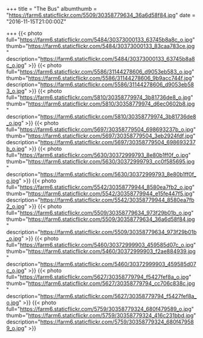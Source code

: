 +++
title = "The Bus"
albumthumb = "https://farm6.staticflickr.com/5509/30358779634_36a6d58f84.jpg"
date = "2016-11-15T21:00:00Z"

+++
{{< photo full="https://farm6.staticflickr.com/5484/30373000133_63745b8a8c_o.jpg" thumb="https://farm6.staticflickr.com/5484/30373000133_83caa783ce.jpg" description="https://farm6.staticflickr.com/5484/30373000133_63745b8a8c_o.jpg" >}}
{{< photo full="https://farm6.staticflickr.com/5586/31144278606_d9053eb583_o.jpg" thumb="https://farm6.staticflickr.com/5586/31144278606_9b9acc744f.jpg" description="https://farm6.staticflickr.com/5586/31144278606_d9053eb583_o.jpg" >}}
{{< photo full="https://farm6.staticflickr.com/5810/30358779974_3b81736de8_o.jpg" thumb="https://farm6.staticflickr.com/5810/30358779974_d6ec0602b8.jpg" description="https://farm6.staticflickr.com/5810/30358779974_3b81736de8_o.jpg" >}}
{{< photo full="https://farm6.staticflickr.com/5697/30358779504_698693237b_o.jpg" thumb="https://farm6.staticflickr.com/5697/30358779504_3eb2924fdf.jpg" description="https://farm6.staticflickr.com/5697/30358779504_698693237b_o.jpg" >}}
{{< photo full="https://farm6.staticflickr.com/5630/30372999793_8e80b1ff0f_o.jpg" thumb="https://farm6.staticflickr.com/5630/30372999793_cc0f585695.jpg" description="https://farm6.staticflickr.com/5630/30372999793_8e80b1ff0f_o.jpg" >}}
{{< photo full="https://farm6.staticflickr.com/5542/30358779944_8580ea7fb2_o.jpg" thumb="https://farm6.staticflickr.com/5542/30358779944_e15fe447f5.jpg" description="https://farm6.staticflickr.com/5542/30358779944_8580ea7fb2_o.jpg" >}}
{{< photo full="https://farm6.staticflickr.com/5509/30358779634_973f29b01b_o.jpg" thumb="https://farm6.staticflickr.com/5509/30358779634_36a6d58f84.jpg" description="https://farm6.staticflickr.com/5509/30358779634_973f29b01b_o.jpg" >}}
{{< photo full="https://farm6.staticflickr.com/5460/30372999903_459585d07c_o.jpg" thumb="https://farm6.staticflickr.com/5460/30372999903_f2ae884939.jpg" description="https://farm6.staticflickr.com/5460/30372999903_459585d07c_o.jpg" >}}
{{< photo full="https://farm6.staticflickr.com/5627/30358779794_f5427fef8a_o.jpg" thumb="https://farm6.staticflickr.com/5627/30358779794_cc706c838c.jpg" description="https://farm6.staticflickr.com/5627/30358779794_f5427fef8a_o.jpg" >}}
{{< photo full="https://farm6.staticflickr.com/5759/30358779324_680f479589_o.jpg" thumb="https://farm6.staticflickr.com/5759/30358779324_416c231bbd.jpg" description="https://farm6.staticflickr.com/5759/30358779324_680f479589_o.jpg" >}}
